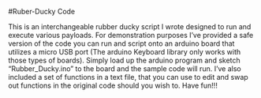 #Ruber-Ducky Code

This is an interchangeable rubber ducky script I wrote designed to run and execute various payloads. For demonstration purposes I’ve provided a safe version of the code you can run and script onto an arduino board that utilizes a micro USB port (The arduino Keyboard library only works with those types of boards). Simply load up the arduino program and sketch “Rubber_Ducky.ino” to the board and the sample code will run. I’ve also included a set of functions in a text file, that you can use to edit and swap out functions in the original code should you wish to. Have fun!!!

